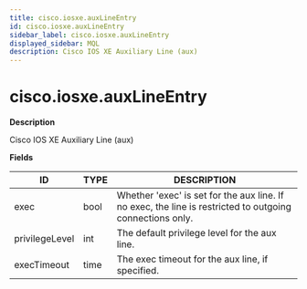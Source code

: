 ```yaml
---
title: cisco.iosxe.auxLineEntry
id: cisco.iosxe.auxLineEntry
sidebar_label: cisco.iosxe.auxLineEntry
displayed_sidebar: MQL
description: Cisco IOS XE Auxiliary Line (aux)
---
```


# cisco.iosxe.auxLineEntry

**Description**

Cisco IOS XE Auxiliary Line (aux)

**Fields**

| ID             | TYPE | DESCRIPTION                                                                                              |
| -------------- | ---- | -------------------------------------------------------------------------------------------------------- |
| exec           | bool | Whether 'exec' is set for the aux line. If no exec, the line is restricted to outgoing connections only. |
| privilegeLevel | int  | The default privilege level for the aux line.                                                            |
| execTimeout    | time | The exec timeout for the aux line, if specified.                                                         |
